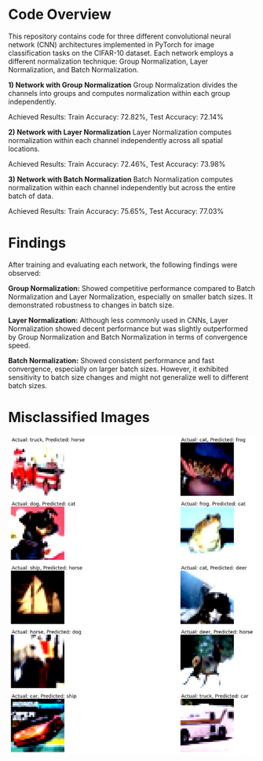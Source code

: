 # Code Overview
This repository contains code for three different convolutional neural network (CNN) architectures implemented in PyTorch for image classification tasks on the CIFAR-10 dataset. Each network employs a different normalization technique: Group Normalization, Layer Normalization, and Batch Normalization.

**1) Network with Group Normalization**
Group Normalization divides the channels into groups and computes normalization within each group independently.

Achieved Results: Train Accuracy: 72.82%, Test Accuracy: 72.14%

**2) Network with Layer Normalization**
Layer Normalization computes normalization within each channel independently across all spatial locations.

Achieved Results: Train Accuracy: 72.46%, Test Accuracy: 73.98%

**3) Network with Batch Normalization**
Batch Normalization computes normalization within each channel independently but across the entire batch of data.

Achieved Results: Train Accuracy: 75.65%, Test Accuracy: 77.03%


# Findings
After training and evaluating each network, the following findings were observed:

**Group Normalization:** Showed competitive performance compared to Batch Normalization and Layer Normalization, especially on smaller batch sizes. It demonstrated robustness to changes in batch size.

**Layer Normalization:** Although less commonly used in CNNs, Layer Normalization showed decent performance but was slightly outperformed by Group Normalization and Batch Normalization in terms of convergence speed.

**Batch Normalization:** Showed consistent performance and fast convergence, especially on larger batch sizes. However, it exhibited sensitivity to batch size changes and might not generalize well to different batch sizes.

# Misclassified Images

![misclassified-images](unclassified_images.png)
